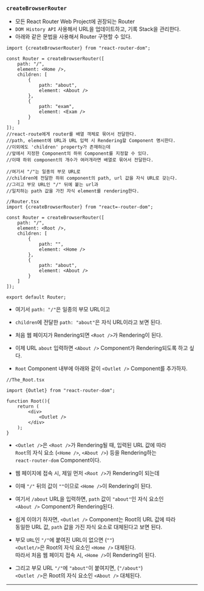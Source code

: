 
### `createBrowserRouter`

- 모든 React Router Web Project에 권장되는 Router
- `DOM History API` 사용해서 URL을 업데이트하고, 기록 Stack을 관리한다.
- 아래와 같은 문법을 사용해서 Router 구현할 수 있다.

``` tsx
import {createBrowserRouter} from "react-router-dom";

const Router = createBrowserRouter([
	path: "/",
	element: <Home />,
	children: [
		{
			path: "about",
			element: <About />
		},
		{
			path: "exam",
			element: <Exam />
		}
	]
]);
//react-route에게 router를 배열 객체로 묶어서 전달한다.
//path, element에 URL과 URL 입력 시 Rendering할 Component 명시한다.
//이외에도 'children' property가 존재하는데
//앞에서 지정한 Component의 하위 Component를 지정할 수 있다.
//이때 하위 component의 개수가 여러개라면 배열로 묶어서 전달한다.

//여기서 "/"는 일종의 부모 URL로
//children에 전달한 하위 component의 path, url 값을 자식 URL로 갖는다.
//그리고 부모 URL인 "/" 뒤에 붙는 url과 
//일치하는 path 값을 가진 자식 element를 rendering한다.
```


``` tsx
//Router.tsx
import {createBrowserRouter} from "react=-router-dom";

const Router = createBrowserRouter([
	path: "/",
	element: <Root />,
	children: [
		{
			path: "",
			element: <Home />
		},
		{
			path: "about",
			element: <About />
		}
	]
]);

export default Router;
```

- 여기서 `path: "/"`은 일종의 부모 URL이고
- `children`에 전달한 `path: "about"`은 자식 URL이라고 보면 된다.

- 처음 웹 페이지가 Rendering되면 `<Root />`가 Rendering이 된다.
- 이제 URL `about` 입력하면 `<About />` Component가 Rendering되도록 하고 싶다.
- `Root` Component 내부에 아래와 같이 `<Outlet />` Component를 추가하자.

``` tsx
//The_Root.tsx

import {Outlet} from "react-router-dom";

function Root(){
	return (
		<div>
			<Outlet />
		</div>
	);
}
```

- `<Outlet />`은 `<Root />`가 Rendering될 때, 입력된 URL 값에 따라 <br/>
	`Root`의 자식 요소 (`<Home />`, `<About />`) 등을 Rendering하는 <br/>
	`react-router-dom` Component이다.

- 웹 페이지에 접속 시, 제일 먼저 `<Root />`가 Rendering이 되는데
- 이때 `"/"` 뒤의 값이 `""`이므로 `<Home />`이 Rendering이 된다.
- 여기서 `/about` URL을 입력하면, `path` 값이 `"about"`인 자식 요소인 <br/>
	`<About />` Component가 Rendering된다.

- 쉽게 이야기 하자면, `<Outlet />` Component는 Root의 URL 값에 따라 <br/>
	동일한 URL 값, `path` 값을 가진 자식 요소로 대체된다고 보면 된다.

- 부모 `URL`인 `"/"`에 붙여진 URL이 없으면 (`""`) <br/>
	`<Outlet/>`은 Root의 자식 요소인 `<Home />` 대체된다. <br/>
	따라서 처음 웹 페이지 접속 시, `<Home />`이 Rendering이 된다.
	
- 그리고 부모 URL `"/"`에 `"about"`이 붙여지면, (`"/about"`) <br/>
	`<Outlet />`은 Root의 자식 요소인 `<About />` 대체된다.

---

